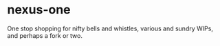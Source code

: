 nexus-one
=========

One stop shopping for nifty bells and whistles, various and sundry WIPs, and perhaps a fork or two.
